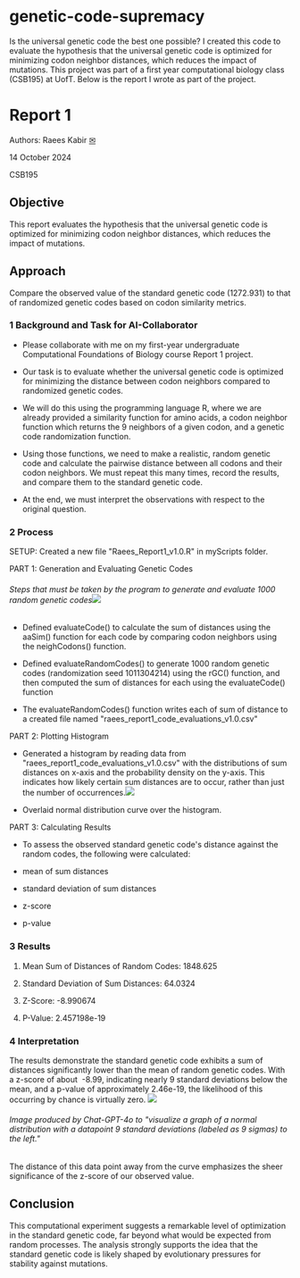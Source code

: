 # genetic-code-supremacy
Is the universal genetic code the best one possible? I created this code to evaluate the hypothesis that the universal genetic code is optimized for minimizing codon neighbor distances, which reduces the impact of mutations. This project was part of a first year computational biology class (CSB195) at UofT. Below is the report I wrote as part of the project.


Report 1
========

Authors: Raees Kabir [✉](mailto:r.kabir@mail.utoronto.ca) 

14 October 2024

CSB195

Objective
---------

This report evaluates the hypothesis that the universal genetic code is optimized for minimizing codon neighbor distances, which reduces the impact of mutations.

Approach
--------

Compare the observed value of the standard genetic code (1272.931) to that of randomized genetic codes based on codon similarity metrics.

### 1 Background and Task for AI-Collaborator

-   Please collaborate with me on my first-year undergraduate Computational Foundations of Biology course Report 1 project.

-   Our task is to evaluate whether the universal genetic code is optimized for minimizing the distance between codon neighbors compared to randomized genetic codes.

-   We will do this using the programming language R, where we are already provided a similarity function for amino acids, a codon neighbor function which returns the 9 neighbors of a given codon, and a genetic code randomization function.

-   Using those functions, we need to make a realistic, random genetic code and calculate the pairwise distance between all codons and their codon neighbors. We must repeat this many times, record the results, and compare them to the standard genetic code.

-   At the end, we must interpret the observations with respect to the original question.

### 2 Process

SETUP: Created a new file "Raees_Report1_v1.0.R" in myScripts folder.

PART 1: Generation and Evaluating Genetic Codes

###### Steps that must be taken by the program to generate and evaluate 1000 random genetic codes![](https://lh7-rt.googleusercontent.com/docsz/AD_4nXfYRJSp5z7XEyyyn7g3jvgXm8LiUdhZlLu00PymsOTmpjNCFOsA4j6BBAWI6M9mLql01eXg_9SbFKhoW4StsXjpiMQGSupwGqlnAheyEQrl-ZHdhNevGXVhPsVbMymoa3xg6tqLu3mOjsT6sOdbR39fQ0i1?key=olavv0_KbGw_qZWlMvDEzg)

-   Defined evaluateCode() to calculate the sum of distances using the aaSim() function for each code by comparing codon neighbors using the neighCodons() function.

-   Defined evaluateRandomCodes() to generate 1000 random genetic codes (randomization seed 1011304214) using the rGC() function, and then computed the sum of distances for each using the evaluateCode() function

-   The evaluateRandomCodes() function writes each of sum of distance to a created file named "raees_report1_code_evaluations_v1.0.csv"

PART 2: Plotting Histogram

-   Generated a histogram by reading data from "raees_report1_code_evaluations_v1.0.csv" with the distributions of sum distances on x-axis and the probability density on the y-axis. This indicates how likely certain sum distances are to occur, rather than just the number of occurrences.![](https://lh7-rt.googleusercontent.com/docsz/AD_4nXcQ7wVvObj14bvj3jUUAbXNW8UUYSUFzg-bat_HqsNw1RA7gAVLzhAnZXi2Uf-iWu9ls5VXWA505mFPJmS_OtC-ur_mEelIfM4-ZrenEEk56jACeBTuh8fJxhCJz-QsR6evVaSRU4oIY7wp8rwDUL6Ic5ft?key=olavv0_KbGw_qZWlMvDEzg)

-   Overlaid normal distribution curve over the histogram.

PART 3: Calculating Results

-   To assess the observed standard genetic code's distance against the random codes, the following were calculated:

-   mean of sum distances

-   standard deviation of sum distances

-   z-score

-   p-value

### 3 Results

1.  Mean Sum of Distances of Random Codes:  1848.625

2.  Standard Deviation of Sum Distances:  64.0324

3.  Z-Score: -8.990674

4.  P-Value: 2.457198e-19

### 4 Interpretation 

The results demonstrate the standard genetic code exhibits a sum of distances significantly lower than the mean of random genetic codes. With a z-score of about  -8.99, indicating nearly 9 standard deviations below the mean, and a p-value of approximately 2.46e-19, the likelihood of this occurring by chance is virtually zero. ![](https://lh7-rt.googleusercontent.com/docsz/AD_4nXeLrZ_ZykHRzemgSm0rXKkSvySwDQ42AVW9tToWd5TRRI7nTyATziY2yKSPAHvCwy-6F2jKF5DcgeksnMhV5VCxc79BXB-RZIGQoj3nqp40r06TalPMzGjwIz-Xhs2ii0cAUxQzBe2q6XMDxEmsOXu7FJlz?key=olavv0_KbGw_qZWlMvDEzg)

###### Image produced by Chat-GPT-4o to "visualize a graph of a normal distribution with a datapoint 9 standard deviations (labeled as 9 sigmas) to the left."

The distance of this data point away from the curve emphasizes the sheer significance of the z-score of our observed value. 

Conclusion
----------

This computational experiment suggests a remarkable level of optimization in the standard genetic code, far beyond what would be expected from random processes. The analysis strongly supports the idea that the standard genetic code is likely shaped by evolutionary pressures for stability against mutations.
